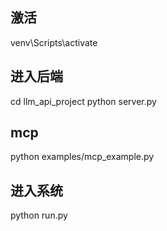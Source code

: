 ## 激活
venv\Scripts\activate
## 进入后端
cd llm_api_project
python server.py

## mcp
python examples/mcp_example.py

## 进入系统
python run.py